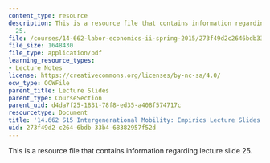 ```yaml
---
content_type: resource
description: This is a resource file that contains information regarding lecture slide
  25.
file: /courses/14-662-labor-economics-ii-spring-2015/273f49d2c2646bdb33b468382957f52d_MIT14_662S15_lec_slides25.pdf
file_size: 1648430
file_type: application/pdf
learning_resource_types:
- Lecture Notes
license: https://creativecommons.org/licenses/by-nc-sa/4.0/
ocw_type: OCWFile
parent_title: Lecture Slides
parent_type: CourseSection
parent_uid: d4da7f25-1831-78f8-ed35-a408f574717c
resourcetype: Document
title: '14.662 S15 Intergenerational Mobility: Empirics Lecture Slides'
uid: 273f49d2-c264-6bdb-33b4-68382957f52d
---
```

This is a resource file that contains information regarding lecture slide 25.